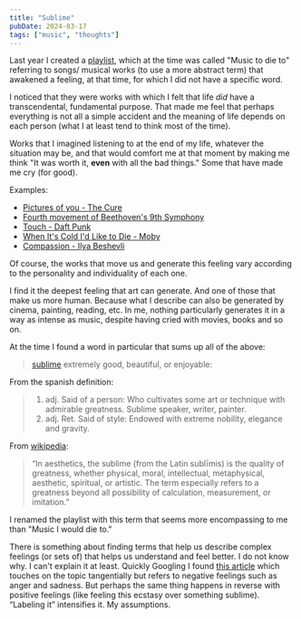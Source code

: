```yaml
---
title: "Sublime"
pubDate: 2024-03-17
tags: ["music", "thoughts"]
---
```


Last year I created a [playlist](https://open.spotify.com/playlist/52nTnaEOquglSZraI6JSbN?si=7ff33bf9cc004844), which at the time was called "Music to die to" referring to songs/ musical works (to use a more abstract term) that awakened a feeling, at that time, for which I did not have a specific word.

I noticed that they were works with which I felt that life *did* have a transcendental, fundamental purpose. That made me feel that perhaps everything is not all a simple accident and the meaning of life depends on each person (what I at least tend to think most of the time).

Works that I imagined listening to at the end of my life, whatever the situation may be, and that would comfort me at that moment by making me think "It was worth it, **even** with all the bad things." Some that have made me cry (for good).

Examples:

- [Pictures of you - The Cure](https://youtu.be/UmFFTkjs-O0?si=nF2rPtNR4ZrdxeBR)
- [Fourth movement of Beethoven's 9th Symphony](https://www.youtube.com/watch?v=XFRfzCiVx_Y)
- [Touch - Daft Punk](https://youtu.be/0Gkhol2Q1og?si=Lglp-rtXLh-HlSqD)
- [When It's Cold I'd Like to Die - Moby](https://youtu.be/kFyuSMf-PtQ?si=9slErCmDocom8tJe)
- [Compassion - Ilya Beshevli](https://youtu.be/woG1YB4m9h0?si=PYaXyTH_e3YBMqBG)

Of course, the works that move us and generate this feeling vary according to the personality and individuality of each one.

I find it the deepest feeling that art can generate. And one of those that make us more human. Because what I describe can also be generated by cinema, painting, reading, etc. In me, nothing particularly generates it in a way as intense as music, despite having cried with movies, books and so on.

At the time I found a word in particular that sums up all of the above:

>[sublime](https://dictionary.cambridge.org/dictionary/english/sublime)
>extremely good, beautiful, or enjoyable: 

From the spanish definition:
>1. adj. Said of a person: Who cultivates some art or technique with admirable greatness. Sublime speaker, writer, painter.
>2. adj. Ret. Said of style: Endowed with extreme nobility, elegance and gravity.

From [wikipedia](https://en.wikipedia.org/wiki/Sublime_(philosophy)):

>“In aesthetics, the sublime (from the Latin sublīmis) is the quality of greatness, whether physical, moral, intellectual, metaphysical, aesthetic, spiritual, or artistic. The term especially refers to a greatness beyond all possibility of calculation, measurement, or imitation.”

I renamed the playlist with this term that seems more encompassing to me than "Music I would die to."

There is something about finding terms that help us describe complex feelings (or sets of) that helps us understand and feel better. I do not know why. I can't explain it at least. Quickly Googling I found [this article](https://www.sciencedaily.com/releases/2007/06/070622090727.htm) which touches on the topic tangentially but refers to negative feelings such as anger and sadness. But perhaps the same thing happens in reverse with positive feelings (like feeling this ecstasy over something sublime). “Labeling it” intensifies it. My assumptions.